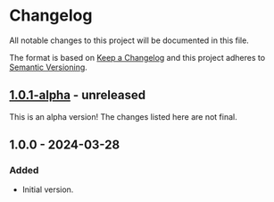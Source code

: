# Changelog

All notable changes to this project will be documented in this file.

The format is based on [Keep a Changelog](https://keepachangelog.com/en/1.0.0/)
and this project adheres to [Semantic Versioning](https://semver.org/spec/v2.0.0.html).

## [1.0.1-alpha] - unreleased

This is an alpha version! The changes listed here are not final.

## 1.0.0 - 2024-03-28
### Added
- Initial version.

[1.0.1-alpha]: https://github.com/Automattic/jetpack-stub-generator/compare/v1.0.0...v1.0.1-alpha
